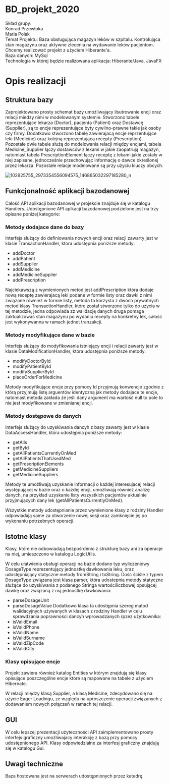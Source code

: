 # BD_projekt_2020

Skład grupy:  
Konrad Przewłoka  
Maria Polak  
Temat Projektu: Baza obsługująca magazyn leków w szpitalu. Kontrolująca stan magazynu oraz aktywne zlecenia na wydawanie leków pacjentom. Chcemy realizować projekt z użyciem Hiberante'a.  
Baza danych: MySql  
Technologia w której będzie realizowana aplikacja: Hiberante/Java, JavaFX

# Opis realizacji

## Struktura bazy
Zaprojektowano prosty schemat bazy umożliwający ilsutrowanie encji oraz relacji miedzy nimi w modelowanym systemie. Stworzono tabele reprezentujące lekarza (Doctor), pacjenta (Patient) oraz Dostawcę (Supplier), są to encje reprezentujące byty cywilno-prawne takie jak osoby czy firmy. Dodatkowo stworzono tabelę zawierajacą encje reprzentujące leki (Medicine) oraz kolejną reprezentującą recepty (Prescription). Pozostałe dwie tabele służą do  modelowania relacji między encjami, tabela Medicine_Supplier łączy dostawców z lekami w jakie zaopatrują magazyn, natomiast tabela PrescriptionElement łączy receptę z lekami jakie zostały w niej zapisane, jednocześnie przechowując informację o dawce określonej przez lekarza. Pozostałe relacje modelowane są przy użyciu kluczy obcych. 

![102925755_2973354556094575_146865032297185280_n](https://user-images.githubusercontent.com/32310362/83689088-be327a00-a5ee-11ea-86b2-f8f6c22dcc15.png)

## Funkcjonalność aplikacji bazodanowej
Całość API aplikacji bazodanowej w projekcie znajduje się w katalogu Handlers.
Udostępnione API aplkacji bazodanowej podzielone jest na trzy opisane poniżej kategorie:

### Metody dodajace dane do bazy
Interfejs służący do definiowania nowych encji oraz relacji zawarty jest w klasie TransactionHandler, która udostępnia poniższe metody:
- addDoctor
- addPatient
- addSupplier
- addMedicine
- addMedicineSupplier
- addPrescription

Najciekawszą z wymienionych metod jest addPrescription która dodaje nową receptę zawierajacą leki podane w formie listy oraz dawki z nimi związane również w formie listy, metoda ta korzysta z dwóch prywatnych metod klasy TransactionHandler, które został stworzone tylko do użycia w tej metodzie, jedna odpowiada zz walidację danych druga pomaga zaktualizować stan magazynu po wydaniu recepty na konkretny lek, całość jest wykonywanna w ramach jednet tranzakcji.

### Metody modyfikujące dane w bazie
Interfejs służący do modyfikowania istniejący encji i relacji zawarty jest w klasie DataModificationHandler, która udostępnia poniższe metody:
- modifyDoctorById
- modifyPatientById
- modifySupplierById
- placeOrderForMedicine

Metody modyfikujące encje przy pomocy Id przyjmują konwencje zgodnie z którą przyjmują listę arguentów identyczną jak metody dodajace te encje, natomiast metoda zakłada że jeśli dany argument ma wartość null to pole to nie jest modyfikowane w zmienianej encji.

### Metody dostępowe do danych
Interfejs służący do uzyskiwania dancyh z bazy zawarty jest w klasie DataAccessHandler, która udostępnia poniższe metody:
- getAll<EntitityClass>s
- get<EntityClass>ById
- getAllPatientsCurrentlyOnMed
- getAllPatientsThatUsedMed
- getPrescriptionElements
- getMedicineSuppliers
- getMedicineSuppliers
  
Metody te umożliwają uzyskanie informacji o każdej interesujacej relacji występującej w bazie oraz o każdej encji, umożliwają również  analizę danych, na przykład uzyskanie listy wszystkich pacjentów aktualnie przyjmujących dany lek (getAllPatientsCurrentlyOnMed).
  
Wszystkie metody udostępnianie przez wymienione klasy z rodziny Handler odpowiadają same za otworzenie nowej sesji oraz zamknięcie jej po wykonaniu potrzebnych operacji.

## Istotne klasy
Klasy, które nie odbowiadają bezpośrdenio z strukturę bazy ani za operacje na niej, umieszczono w katalogu LogicUtils.

W celu ułatwienia obsługi operacji na bazie dodano typ wyliczeniowy DosageType reprezentujący jednostkę dawkowania leku, oraz udostępniający statyczne metody fromString i toString. Dość ściśle z typem DosageType związana jest klasa parser, która udostepnia metody statyczne służące do uzyskiwania z podanego Stringa wartościliczbowej opsującej dawkę oraz związaną z nią jednostkę dawkowania:
- parseDosageUnit
- parseDosageValue
Dodatkowo klasa ta udostępnia szereg matod walidacyjnych używanych w klasach z rodziny Handler w celu sprawdzania poprawności dancyh wprowadzanych rpzez użytkownika:
- isValidEmail
- isValidPhone
- isValidName
- isValidSurname
- isValidZipCode
- isValidCity

### Klasy opisujące encje
Projekt zawiera również katalog Entities w którym znajdują się klasy opisujące poszczególne encje które są mapowane na tabele z użyciem Hibernate.

W relacji między klasą Supplier, a klasą Medicine, zdecydowano się na użycie Eager Loadingu, ze względu na uproszczenie operacji związanych z dodawaniem nowych połączeń w ramach tej relacji.


## GUI
W celu lepszej prezentacji użyteczności API zaimplementowano prosty interfejs graficzny umożliwajacy interakcję z bazą przy pomocy udostępnionego API.
Klasy odpowiedzialne za interfesj graficzny znajdują się w katalogu Gui.


## Uwagi techniczne
Baza hostowana jest na serwerach udostępnionych przez katedrę.







